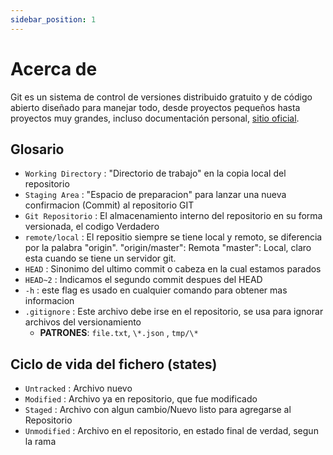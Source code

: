 ```yaml
---
sidebar_position: 1
---
```


# Acerca de

Git es un sistema de control de versiones distribuido gratuito y de código abierto diseñado para manejar todo, desde proyectos pequeños hasta proyectos muy grandes, incluso documentación personal, [sitio oficial].

## Glosario

- `Working Directory` : "Directorio de trabajo" en la copia local del repositorio
- `Staging Area` : "Espacio de preparacion" para lanzar una nueva confirmacion (Commit) al repositorio GIT
- `Git Repositorio` : El almacenamiento interno del repositorio en su forma versionada, el codigo Verdadero
- `remote/local` : El repositio siempre se tiene local y remoto, se diferencia por la palabra "origin". "origin/master": Remota "master": Local, claro esta cuando se tiene un servidor git.
- `HEAD` : Sinonimo del ultimo commit o cabeza en la cual estamos parados
- `HEAD~2` : Indicamos el segundo commit despues del HEAD
- `-h` : este flag es usado en cualquier comando para obtener mas informacion
- `.gitignore` : Este archivo debe irse en el repositorio, se usa para ignorar archivos del versionamiento
  - **PATRONES**: `file.txt`, `\*.json` , `tmp/\*`

## Ciclo de vida del fichero (states)

- `Untracked` : Archivo nuevo
- `Modified` : Archivo ya en repositorio, que fue modificado
- `Staged` : Archivo con algun cambio/Nuevo listo para agregarse al Repositorio
- `Unmodified` : Archivo en el repositorio, en estado final de verdad, segun la rama

<!-- assets -->

<!-- link's -->

[sitio oficial]: https://git-scm.com/

<!-- Imagen -->

